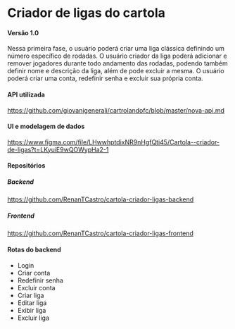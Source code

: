 # Criador de ligas do cartola

#### Versão 1.0 

Nessa primeira fase, o usuário poderá criar uma liga clássica definindo um número específico de rodadas. O usuário criador da liga poderá adicionar e remover jogadores durante todo andamento das rodadas, podendo também definir nome e descrição da liga, além de pode excluir a mesma. O usuário poderá criar uma conta, redefinir senha e excluir sua própria conta.

#### API utilizada

https://github.com/giovanigenerali/cartrolandofc/blob/master/nova-api.md

#### UI e modelagem de dados

https://www.figma.com/file/LHwwhptdixNR9nHgfQti45/Cartola--criador-de-ligas?t=LKyuiE9wQOWypHa2-1

#### Repositórios

##### Backend
https://github.com/RenanTCastro/cartola-criador-ligas-backend
##### Frontend
https://github.com/RenanTCastro/cartola-criador-ligas-frontend

#### Rotas do backend

* Login
* Criar conta
* Redefinir senha
* Excluir conta
* Criar liga
* Editar liga
* Exibir liga
* Excluir liga

